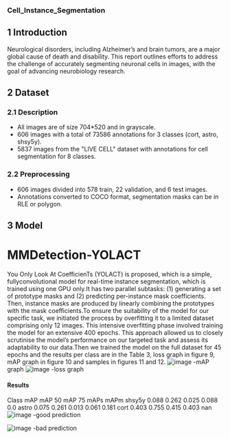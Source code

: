 ### Cell_Instance_Segmentation

## 1 Introduction

Neurological disorders, including Alzheimer’s and brain tumors, are a major global cause of death and disability. This report outlines efforts to address the challenge of accurately segmenting neuronal cells in images, with the goal of advancing neurobiology research.

## 2 Dataset

### 2.1 Description

- All images are of size 704*520 and in grayscale.
- 606 images with a total of 73586 annotations for 3 classes (cort, astro, shsy5y).
- 5837 images from the "LIVE CELL" dataset with annotations for cell segmentation for 8 classes.

### 2.2 Preprocessing

- 606 images divided into 578 train, 22 validation, and 6 test images.
- Annotations converted to COCO format, segmentation masks can be in RLE or polygon.

## 3 Model

# MMDetection-YOLACT

You Only Look At CoefficienTs (YOLACT) is proposed, which is a simple, fullyconvolutional
model for real-time instance segmentation, which is trained using one GPU
only.It has two parallel subtasks: (1) generating a set of prototype masks and (2) predicting
per-instance mask coefficients. Then, instance masks are produced by linearly combining
the prototypes with the mask coefficients.To ensure the suitability of the model for our
specific task, we initiated the process by overfitting it to a limited dataset comprising only
12 images. This intensive overfitting phase involved training the model for an extensive
400 epochs. This approach allowed us to closely scrutinise the model’s performance on
our targeted task and assess its adaptability to our data.Then we trained the model on the
full dataset for 45 epochs and the results per class are in the Table 3, loss graph in figure 9,
mAP graph in figure 10 and samples in figures 11 and 12.
![image](https://github.com/Ahmedzayan1/Cell_Instance_Segmentation/assets/87100830/d6848533-3b81-4523-ad42-663f4f83ffea)
 -mAP graph
![image](https://github.com/Ahmedzayan1/Cell_Instance_Segmentation/assets/87100830/191df42d-ea79-4e07-8cb8-22e09a720c63)
-loss graph

#### Results
Class mAP mAP 50 mAP 75 mAPs mAPm
shsy5y 0.088 0.262 0.025 0.088 0.0
astro 0.075 0.261 0.013 0.061 0.181
cort 0.403 0.755 0.415 0.403 nan
![image](https://github.com/Ahmedzayan1/Cell_Instance_Segmentation/assets/87100830/fe942e68-8c39-4cde-b317-396a185b8cfd) -good prediction

![image](https://github.com/Ahmedzayan1/Cell_Instance_Segmentation/assets/87100830/5a9d8111-37ae-408a-a2a1-fcfbb99c0cbf) -bad prediction

